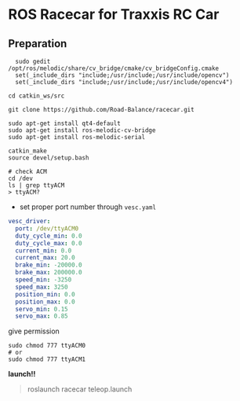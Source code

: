 # ROS Racecar for Traxxis RC Car

## Preparation

```
  sudo gedit /opt/ros/melodic/share/cv_bridge/cmake/cv_bridgeConfig.cmake 
  set(_include_dirs "include;/usr/include;/usr/include/opencv")
  set(_include_dirs "include;/usr/include;/usr/include/opencv4")
```

```
cd catkin_ws/src

git clone https://github.com/Road-Balance/racecar.git

sudo apt-get install qt4-default
sudo apt-get install ros-melodic-cv-bridge
sudo apt-get install ros-melodic-serial

catkin_make
source devel/setup.bash
```

```
# check ACM
cd /dev
ls | grep ttyACM
> ttyACM?
```

* set proper port number through `vesc.yaml`
```yaml
vesc_driver:
  port: /dev/ttyACM0
  duty_cycle_min: 0.0
  duty_cycle_max: 0.0
  current_min: 0.0
  current_max: 20.0
  brake_min: -20000.0
  brake_max: 200000.0
  speed_min: -3250
  speed_max: 3250
  position_min: 0.0
  position_max: 0.0
  servo_min: 0.15
  servo_max: 0.85
```

give permission
``` 
sudo chmod 777 ttyACM0
# or
sudo chmod 777 ttyACM1
```

**launch!!**
> roslaunch racecar teleop.launch

